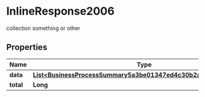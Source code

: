 

# InlineResponse2006

collection something or other

## Properties

Name | Type | Description | Notes
------------ | ------------- | ------------- | -------------
**data** | [**List&lt;BusinessProcessSummary5a3be01347ed4c30b2ab02b28d97b655&gt;**](BusinessProcessSummary5a3be01347ed4c30b2ab02b28d97b655.md) |  |  [optional]
**total** | **Long** |  |  [optional]



